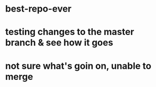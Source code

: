 # best-repo-ever

# testing changes to the master branch & see how it goes
# not sure what's goin on, unable to merge